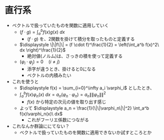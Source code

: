 # 直行系

- ベクトルで扱っていたものを関数に適用していく
  - $\displaystyle (f \cdot g) = \int_a^b f(x)g(x)\ dx$
    - $(f \cdot g)$ を、2関数を掛けて積分を取ったものと定義する
  - $\displaystyle \|\|f\|\| = (f \cdot f)^\frac{1}{2} = \left(\int_a^b f(x)^2\ dx \right)^\frac{1}{2}$
    - 絶対値(ノルム)は、さっきの積を使って定義する
  - $(\varphi_i \cdot \varphi_j) = 0\quad(i \neq j)$
    - 添字が違うとき、掛けると0になる
    - ベクトルの内積みたい
- これを使うと
  - $\displaystyle f(x) = \sum_{i=0}^\infty a_i \varphi_i$ としたとき、
  - $\displaystyle \int_a^b f(x) \varphi_n(x)\ dx = a_n(\varphi_n \cdot \varphi_n) = a_n \|\| \varphi_n \|\|^2$
    - $f(x)$ から特定の次元の値を取り出す感じ
  - よって $\displaystyle a_n = \frac{1}{\|\|\varphi_n\|\|^2} \int_a^b f(x)\varphi_n(x)\ dx$
    - これがフーリエ係数につながる
- これなんか群論ににてない？
  - ベクトルで扱っていたものを関数に適用できないか試すところとか
